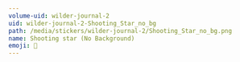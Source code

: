 ```yaml
---
volume-uid: wilder-journal-2
uid: wilder-journal-2-Shooting_Star_no_bg
path: /media/stickers/wilder-journal-2/Shooting_Star_no_bg.png
name: Shooting star (No Background)
emoji: 💫
---
```

